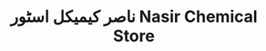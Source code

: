 ---
title: "ناصر کیمیکل اسٹور Nasir Chemical Store"
url: /karachi/nsr-khymykhl-sttwr-nasir-chemical-store/
shop: shop
---